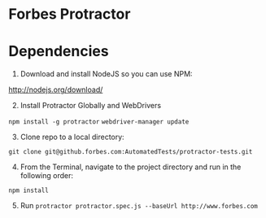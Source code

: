 Forbes Protractor
========

# Dependencies

1. Download and install NodeJS so you can use NPM:

  http://nodejs.org/download/

2. Install Protractor Globally and WebDrivers

  ```npm install -g protractor```
  ```webdriver-manager update```
 
3. Clone repo to a local directory:

 ```git clone git@github.forbes.com:AutomatedTests/protractor-tests.git```

4. From the Terminal, navigate to the project directory and run in the following order:

 ```npm install```

5. Run
  ```protractor protractor.spec.js --baseUrl http://www.forbes.com```